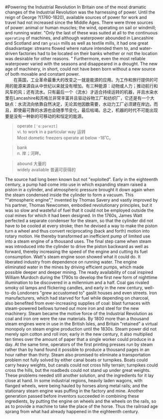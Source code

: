 #Powering the Industrial Revolution
In Britain one of the most dramatic changes of the Industrial Revolution was the harnessing of power. Until the reign of George ?(1760-1820), available sources of power for work and travel had not increased since the Middle Ages. There were three sources of power: animal or human muscles; the wind, operating on sail or windmill; and running water. "Only the last of these was suited at all to the continuous `operating` of machines, and although waterpower abounded in Lancashire and Scotland and ran `grain` mills as well as textile mills, it had one great disadvantage: streams flowed where nature intended them to, and water-driven factories had to be located on their banks whether or not the location was desirable for other reasons. " Furthermore, even the most reliable waterpower varied with the seasons and disappeared in a drought. The new age of machinery, in short, could not have been born without a new source of both movable and constant power.  
&emsp;&emsp;在英国，工业革命最重大的改变之一就是能源的应用。为工作和旅行提供的可用的能源来源自从中世纪以来就没有增加。有三种能源：动物或人力；推动航行和风车的风；还有流水。只有最后一个（流水）才适合持续运转的机器，并且水染水里在Lancashire和苏格兰非常丰富并且驱动谷物工厂和纺织厂，它还是有一个大缺点：水流流向依靠自然决定，无论其他因数需要，水动力工厂必须建在岸边。而且，即使最可靠的水源也会随季节变化，最后枯竭。总之，机器的时代不可能出现要是没有一种新的可移动的和恒定的能源。  
> operate `[ˈɑːpəreɪt]`  
> vi. to work in a particular way 运转  
> Most dometic freezers operate at below -18˚C。  

> bank  
> n. 岸；河畔。

> abound 大量的  
> widely avaliable 普遍可获得的


The source had long been known but not "exploited". Early in the eighteenth century, a pump had come into use in which expanding steam raised a piston in a cylinder, and atmospheric pressure brought it down again when the steam condensed inside the cylinder to form a vacuum. This ""atmospheric engine"," invented by Thomas Savery and vastly improved by his partner, Thomas Newcomen, embodied revolutionary principles, but it was so slow and wasteful of fuel that it could not be employed outside the coal mines for which it had been designed. In the 1760s, James Watt perfected a separate condenser for the steam, so that the cylinder did not have to be cooled at every stroke; then he devised a way to make the piston turn a wheel and thus convert reciprocating (back and forth) motion into rotary motion. He thereby transformed an inefficient pump of limited use into a steam engine of a thousand uses. The final step came when steam was introduced into the cylinder to drive the piston backward as well as forward, thereby increasing the speed of the engine and cutting its fuel consumption.
Watt's steam engine soon showed what it could do. It liberated industry from dependence on running water. The engine eliminated water in the mines by driving efficient pumps, which made possible deeper and deeper mining. The ready availability of coal inspired William Murdoch during the 1790s to develop the first new form of nighttime illumination to be discovered in a millennium and a half. Coal gas rivaled smoky oil lamps and flickering candles, and early in the new century, well-to-do Londoners "grew accustomed to" gaslit houses and even streets. Iron manufacturers, which had starved for fuel while depending on charcoal, also benefited from ever-increasing supplies of coal: blast furnaces with steam-powered bellows turned out more iron and steel for the new machinery. Steam became the motive force of the Industrial Revolution as coal and iron ore were the raw materials.
By 1800 more than a thousand steam engines were in use in the British Isles, and Britain "retained" a virtual monopoly on steam engine production until the 1830s. Steam power did not merely spin cotton and roll iron; early in the new century, it also multiplied ten times over the amount of paper that a single worker could produce in a day. At the same time, operators of the first printing presses run by steam rather than by hand found it possible to produce a thousand pages in an hour rather than thirty. Steam also promised to eliminate a transportation problem not fully solved by either canal boats or turnpikes. Boats could carry heavy weights, but canals could not cross hilly terrain; turnpikes could cross the hills, but the roadbeds could not stand up under great weights. These problems needed still another solution, and the ingredients for it lay close at hand. In some industrial regions, heavily laden wagons, with flanged wheels, were being hauled by horses along metal rails; and the stationary steam engine was puffing in the factory and mine. Another generation passed before inventors succeeded in combining these ingredients, by putting the engine on wheels and the wheels on the rails, so as to provide a machine to take the place of the horse. Thus the railroad age sprang from what had already happened in the eighteenth century.